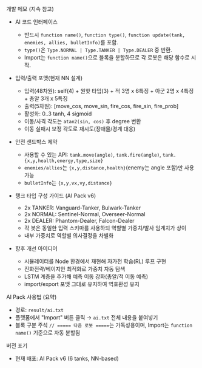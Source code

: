 개발 메모 (지속 참고)

- AI 코드 인터페이스
  - 반드시 `function name()`, `function type()`, `function update(tank, enemies, allies, bulletInfo)`를 포함.
  - `type()`은 `Type.NORMAL | Type.TANKER | Type.DEALER` 중 반환.
  - Import는 `function name()`으로 블록을 분할하므로 각 로봇은 해당 함수로 시작.

- 입력/출력 포맷(현재 NN 설계)
  - 입력(48차원): self(4) + 원핫 타입(3) + 적 3명 x 6특징 + 아군 2명 x 4특징 + 총알 3개 x 5특징
  - 출력(5차원): [move_cos, move_sin, fire_cos, fire_sin, fire_prob]
  - 활성화: 0..3 tanh, 4 sigmoid
  - 이동/사격 각도는 `atan2(sin, cos)` 후 degree 변환
  - 이동 실패시 보정 각도로 재시도(장애물/경계 대응)

- 안전 샌드박스 제약
  - 사용할 수 있는 API: `tank.move(angle)`, `tank.fire(angle)`, `tank.{x,y,health,energy,type,size}`
  - `enemies/allies`는 `{x,y,distance,health}`(enemy는 angle 포함)만 사용 가능
  - `bulletInfo`는 `{x,y,vx,vy,distance}`

- 탱크 타입 구성 가이드 (AI Pack v6)
  - 2x TANKER: Vanguard-Tanker, Bulwark-Tanker
  - 2x NORMAL: Sentinel-Normal, Overseer-Normal
  - 2x DEALER: Phantom-Dealer, Falcon-Dealer
  - 각 봇은 동일한 입력 스키마를 사용하되 역할별 가중치/발사 임계치가 상이
  - 내부 가중치로 역할별 의사결정을 차별화

- 향후 개선 아이디어
  - 시뮬레이터를 Node 환경에서 재현해 자가전 학습(RL) 루프 구현
  - 진화전략/베이지안 최적화로 가중치 자동 탐색
  - LSTM 계층을 추가해 예측 이동 강화(총알/적 이동 예측)
  - import/export 포맷 그대로 유지하여 역호환성 유지

AI Pack 사용법 (요약)
- 경로: `result/ai.txt`
- 플랫폼에서 "Import" 버튼 클릭 → `ai.txt` 전체 내용을 붙여넣기
- 블록 구분 주석 `// ===== 다음 로봇 =====`는 가독성용이며, Import는 `function name()` 기준으로 자동 분할됨

버전 표기
- 현재 배포: AI Pack v6 (6 tanks, NN-based)
